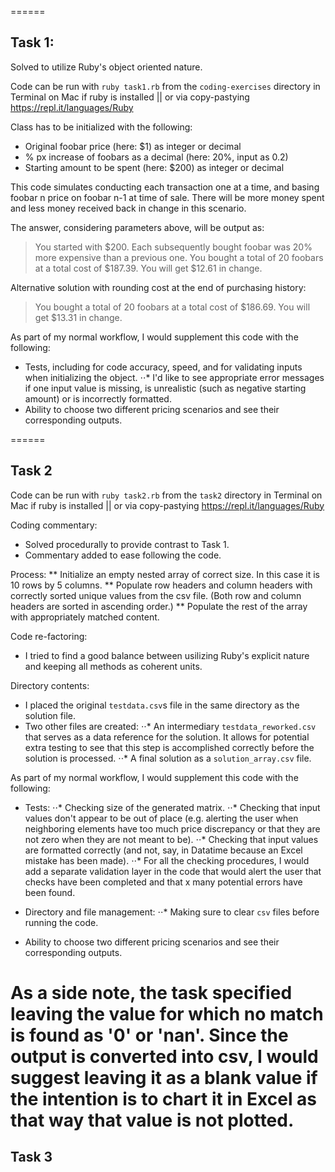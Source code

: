 ======
## Task 1:

Solved to utilize Ruby's object oriented nature.

Code can be run with `ruby task1.rb` from the `coding-exercises` directory in Terminal on Mac if ruby is installed || or via copy-pastying https://repl.it/languages/Ruby

Class has to be initialized with the following:
* Original foobar price (here: $1) as integer or decimal
* % px increase of foobars as a decimal (here: 20%, input as 0.2)
* Starting amount to be spent (here: $200) as integer or decimal

This code simulates conducting each transaction one at a time, and basing foobar n price on foobar n-1 at time of sale. There will be more money spent and less money received back in change in this scenario.

The answer, considering parameters above, will be output as:

> You started with $200.
Each subsequently bought foobar was 20% more expensive than a previous one.
You bought a total of 20 foobars at a total cost of $187.39.
You will get $12.61 in change.

Alternative solution with rounding cost at the end of purchasing history:

> You bought a total of 20 foobars at a total cost of $186.69.
You will get $13.31 in change.

As part of my normal workflow, I would supplement this code with the following:

* Tests, including for code accuracy, speed, and for validating inputs when initializing the object.
⋅⋅* I'd like to see appropriate error messages if one input value is missing, is unrealistic (such as negative starting amount) or is incorrectly formatted.
* Ability to choose two different pricing scenarios and see their corresponding outputs.

======
## Task 2

Code can be run with `ruby task2.rb` from the `task2` directory in Terminal on Mac if ruby is installed || or via copy-pastying https://repl.it/languages/Ruby

Coding commentary:
* Solved procedurally to provide contrast to Task 1.
* Commentary added to ease following the code.

Process: 
** Initialize an empty nested array of correct size. In this case it is 10 rows by 5 columns.
** Populate row headers and column headers with correctly sorted unique values from the csv file. (Both row and column headers are sorted in ascending order.)
** Populate the rest of the array with appropriately matched content.

Code re-factoring:
* I tried to find a good balance between usilizing Ruby's explicit nature and keeping all methods as coherent units.

Directory contents:
* I placed the original `testdata.csv`s file in the same directory as the solution file. 
* Two other files are created:
⋅⋅* An intermediary `testdata_reworked.csv` that serves as a data reference for the solution. It allows for potential extra testing to see that this step is accomplished correctly before the solution is processed.
⋅⋅* A final solution as a `solution_array.csv` file.

As part of my normal workflow, I would supplement this code with the following:

* Tests:
⋅⋅* Checking size of the generated matrix.
⋅⋅* Checking that input values don't appear to be out of place (e.g. alerting the user when neighboring elements have too much price discrepancy or that they are not zero when they are not meant to be).
⋅⋅* Checking that input values are formatted correctly (and not, say, in Datatime because an Excel mistake has been made).
⋅⋅* For all the checking procedures, I would add a separate validation layer in the code that would alert the user that checks have been completed and that x many potential errors have been found.

* Directory and file management:
⋅⋅* Making sure to clear `csv` files before running the code.

* Ability to choose two different pricing scenarios and see their corresponding outputs.

As a side note, the task specified leaving the value for which no match is found as '0' or 'nan'. Since the output is converted into csv, I would suggest leaving it as a blank value if the intention is to chart it in Excel as that way that value is not plotted.
======
## Task 3